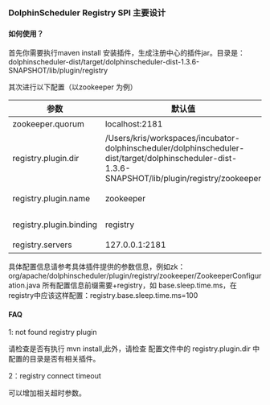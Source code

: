 ### DolphinScheduler Registry SPI 主要设计

#### 如何使用？
首先你需要执行maven install 安装插件，生成注册中心的插件jar。目录是：dolphinscheduler-dist/target/dolphinscheduler-dist-1.3.6-SNAPSHOT/lib/plugin/registry

其次进行以下配置（以zookeeper 为例）

|参数 |默认值| 描述|
|--|--|--|
zookeeper.quorum|localhost:2181| zk集群连接信息
registry.plugin.dir|/Users/kris/workspaces/incubator-dolphinscheduler/dolphinscheduler-dist/target/dolphinscheduler-dist-1.3.6-SNAPSHOT/lib/plugin/registry/zookeeper | 注册中心插件目录
registry.plugin.name|zookeeper|注册中心具体插件名称
registry.plugin.binding|registry|DolphinScheduler插件类别
registry.servers|127.0.0.1:2181|zk连接地址

具体配置信息请参考具体插件提供的参数信息，例如zk：org/apache/dolphinscheduler/plugin/registry/zookeeper/ZookeeperConfiguration.java
所有配置信息前缀需要+registry，如 base.sleep.time.ms，在registry中应该这样配置：registry.base.sleep.time.ms=100


#### FAQ
1: not found registry plugin

请检查是否有执行 mvn install,此外，请检查 配置文件中的 registry.plugin.dir 中配置的目录是否有相关插件。

2：registry connect timeout

可以增加相关超时参数。